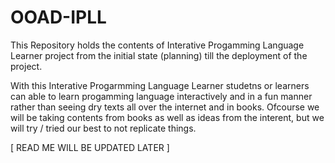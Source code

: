 # OOAD-IPLL
This Repository holds the contents of Interative Progamming Language Learner project from the initial state (planning) till the deployment of the project.

With this Interative Progarmming Language Learner studetns or learners can able to learn progamming language interactively and in a fun manner rather than seeing dry texts all over the internet and in books.
Ofcourse we will be taking contents from books as well as ideas from the interent, but we will try / tried our best to not replicate things.



[ READ ME WILL BE UPDATED LATER ]
